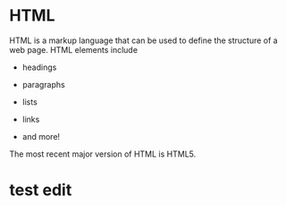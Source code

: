 # HTML































































































































































































































































HTML is a markup language that can be used to define the structure of a web page. HTML elements include































































































































































































































































* headings































































































































* paragraphs































































































































* lists































































































































* links































































































































* and more!































































































































































































































































The most recent major version of HTML is HTML5.

# test edit